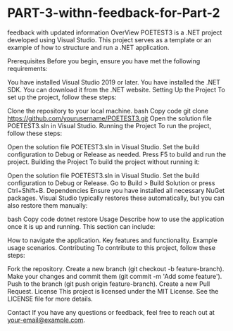 # PART-3-withn-feedback-for-Part-2
feedback with updated information
OverView
POETEST3 is a .NET project developed using Visual Studio. This project serves as a template or an example of how to structure and run a .NET application.

Prerequisites
Before you begin, ensure you have met the following requirements:

You have installed Visual Studio 2019 or later.
You have installed the .NET SDK. You can download it from the .NET website.
Setting Up the Project
To set up the project, follow these steps:

Clone the repository to your local machine.
bash
Copy code
git clone https://github.com/yourusername/POETEST3.git
Open the solution file POETEST3.sln in Visual Studio.
Running the Project
To run the project, follow these steps:

Open the solution file POETEST3.sln in Visual Studio.
Set the build configuration to Debug or Release as needed.
Press F5 to build and run the project.
Building the Project
To build the project without running it:

Open the solution file POETEST3.sln in Visual Studio.
Set the build configuration to Debug or Release.
Go to Build > Build Solution or press Ctrl+Shift+B.
Dependencies
Ensure you have installed all necessary NuGet packages. Visual Studio typically restores these automatically, but you can also restore them manually:

bash
Copy code
dotnet restore
Usage
Describe how to use the application once it is up and running. This section can include:

How to navigate the application.
Key features and functionality.
Example usage scenarios.
Contributing
To contribute to this project, follow these steps:

Fork the repository.
Create a new branch (git checkout -b feature-branch).
Make your changes and commit them (git commit -m 'Add some feature').
Push to the branch (git push origin feature-branch).
Create a new Pull Request.
License
This project is licensed under the MIT License. See the LICENSE file for more details.

Contact
If you have any questions or feedback, feel free to reach out at your-email@example.com.
